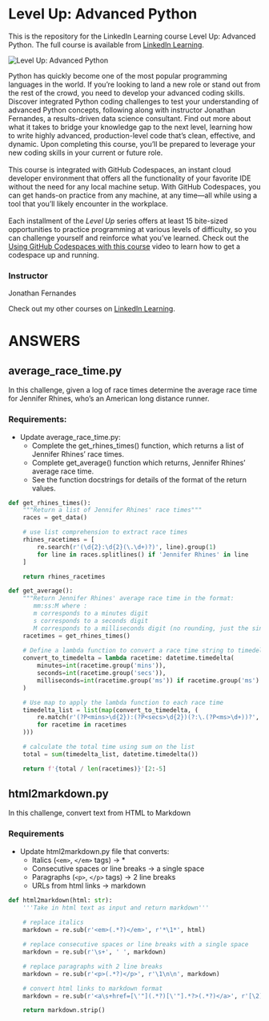 # Level Up: Advanced Python 
This is the repository for the LinkedIn Learning course Level Up: Advanced Python. The full course is available from [LinkedIn Learning][lil-course-url].

![Level Up: Advanced Python ][lil-thumbnail-url]

Python has quickly become one of the most popular programming languages in the world. If you’re looking to land a new role or stand out from the rest of the crowd, you need to develop your advanced coding skills. Discover integrated Python coding challenges to test your understanding of advanced Python concepts, following along with instructor Jonathan Fernandes, a results-driven data science consultant. Find out more about what it takes to bridge your knowledge gap to the next level, learning how to write highly advanced, production-level code that’s clean, effective, and dynamic. Upon completing this course, you’ll be prepared to leverage your new coding skills in your current or future role.<br><br>This course is integrated with GitHub Codespaces, an instant cloud developer environment that offers all the functionality of your favorite IDE without the need for any local machine setup. With GitHub Codespaces, you can get hands-on practice from any machine, at any time—all while using a tool that you’ll likely encounter in the workplace.<br><br>Each installment of the <em>Level Up</em> series offers at least 15 bite-sized opportunities to practice programming at various levels of difficulty, so you can challenge yourself and reinforce what you’ve learned. Check out the [Using GitHub Codespaces with this course][gcs-video-url] video to learn how to get a codespace up and running.

### Instructor

Jonathan Fernandes

Check out my other courses on [LinkedIn Learning](https://www.linkedin.com/learning/instructors/jonathan-fernandes).

[lil-course-url]: https://www.linkedin.com/learning/level-up-advanced-python
[lil-thumbnail-url]: https://cdn.lynda.com/course/3213390/3213390-1667864247408-16x9.jpg
[gcs-video-url]: https://www.linkedin.com/learning/level-up-advanced-python/using-github-codespaces-with-this-course


# ANSWERS

## average_race_time.py

In this challenge, given a log of race times determine the average race time for Jennifer Rhines, who’s an American long distance runner.

### Requirements:
- Update average_race_time.py:
    - Complete the get_rhines_times() function, which returns a list of Jennifer Rhines’ race times.
    - Complete get_average() function which returns, Jennifer Rhines’ average race time.
    - See the function docstrings for details of the format of the return values.

``` python
def get_rhines_times():
    """Return a list of Jennifer Rhines' race times"""
    races = get_data()

    # use list comprehension to extract race times
    rhines_racetimes = [
        re.search(r'(\d{2}:\d{2}(\.\d+)?)', line).group(1)
        for line in races.splitlines() if 'Jennifer Rhines' in line
    ]

    return rhines_racetimes

def get_average():
    """Return Jennifer Rhines' average race time in the format:
       mm:ss:M where :
       m corresponds to a minutes digit
       s corresponds to a seconds digit
       M corresponds to a milliseconds digit (no rounding, just the single digit)"""
    racetimes = get_rhines_times()
    
    # Define a lambda function to convert a race time string to timedelta
    convert_to_timedelta = lambda racetime: datetime.timedelta(
        minutes=int(racetime.group('mins')),
        seconds=int(racetime.group('secs')),
        milliseconds=int(racetime.group('ms')) if racetime.group('ms') else 0
    )

    # Use map to apply the lambda function to each race time
    timedelta_list = list(map(convert_to_timedelta, (
        re.match(r'(?P<mins>\d{2}):(?P<secs>\d{2})(?:\.(?P<ms>\d+))?', racetime)
        for racetime in racetimes
    )))

    # calculate the total time using sum on the list
    total = sum(timedelta_list, datetime.timedelta())

    return f'{total / len(racetimes)}'[2:-5]
```

## html2markdown.py

In this challenge, convert text from HTML to Markdown

### Requirements
- Update html2markdown.py file that converts:
    - Italics (`<em>`, `</em>` tags) -> *
    - Consecutive spaces or line breaks -> a single space
    - Paragraphs (`<p>`, `</p>` tags) -> 2 line breaks
    - URLs from html links -> markdown

``` python
def html2markdown(html: str):
    '''Take in html text as input and return markdown'''
    
    # replace italics
    markdown = re.sub(r'<em>(.*?)</em>', r'*\1*', html)

    # replace consecutive spaces or line breaks with a single space
    markdown = re.sub(r'\s+', ' ', markdown)

    # replace paragraphs with 2 line breaks
    markdown = re.sub(r'<p>(.*?)</p>', r'\1\n\n', markdown)

    # convert html links to markdown format
    markdown = re.sub(r'<a\s+href=[\'"](.*?)[\'"].*?>(.*?)</a>', r'[\2](\1)', markdown)

    return markdown.strip()
```